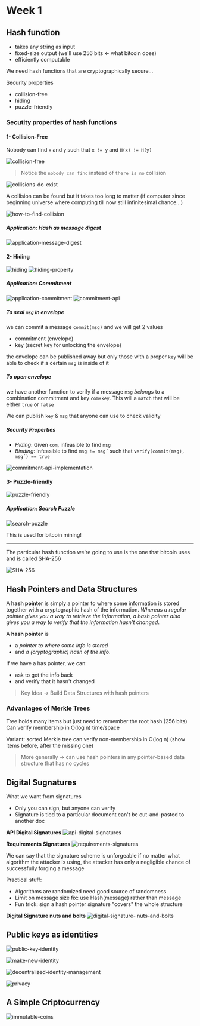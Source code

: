# Week 1


## Hash function

- takes any string as input
- fixed-size output (we'll use 256 bits <- what bitcoin does)
- efficiently computable

We need hash functions that are cryptographically secure...

Security properties
  - collision-free
  - hiding
  - puzzle-friendly

### Secutity properties of hash functions

#### 1- Collision-Free

Nobody can find `x` and `y` such that `x != y` and ``H(x) != H(y)``

![collision-free](./img/collision-free.png)

> Notice the `nobody can find` instead of `there is no` collision

![collisions-do-exist](./img/collisions-do-exist.png)

A collision can be found but it takes too long to matter (if computer since beginning universe where computing till now still infinitesimal chance...)

![how-to-find-collision](./img/how-to-find-collision.png)

##### Application: Hash as message digest

![application-message-digest](./img/application-message-digest.png)


#### 2- Hiding

![hiding](./img/hiding.png)
![hiding-property](./img/hiding-property.png)

##### Application: Commitment

![application-commitment](./img/application-commitment.png)
![commitment-api](./img/commitment-api.png)

##### To seal `msg` in envelope

 we can commit a message `commit(msg)` and we will get 2 values
- commitment (envelope)
- key (secret key for unlocking the envelope)

the envelope can be published away but only those with a proper `key` will be able to check if a certain `msg` is inside of it 

##### To open envelope

we have another function to verify if a message `msg` _belongs_ to a combination commitment and key `com+key`. This will a `match` that will be either `true` or `false`

We can publish `key` & `msg` that anyone can use to check validity

##### Security Properties

- _Hiding_: Given `com`, infeasible to find `msg`
- _Binding_: Infeasible to find `msg != msg´` such that `verify(commit(msg), msg´) == true`

![commitment-api-implementation](./img/commitment-api-implementation.png)


#### 3- Puzzle-friendly

![puzzle-friendly](./img/puzzle-friendly.png)

##### Application: Search Puzzle

![search-puzzle](./img/search-puzzle.png)

This is used for bitcoin mining!

---

The particular hash function we're going to use is the one that bitcoin uses and is called SHA-256

![SHA-256](./img/SHA-256.png)

## Hash Pointers and Data Structures

A **hash pointer** is simply a pointer to where some information is stored together with a cryptographic hash of the information. _Whereas a regular pointer gives you a way to retrieve the information, a hash pointer also gives you a way to verify that the information hasn’t changed_.

​​A **hash pointer** is 
- a _pointer to where some info is stored_ 
- and _a (cryptographic) hash of the info_.

If we have a has pointer, we can:
- ask to get the info back
- and verify that it hasn't changed

> Key Idea → Build Data Structures with hash pointers

### Advantages of Merkle Trees

Tree holds many items
  but just need to remember the root hash (256 bits)
Can verify membership in O(log n) time/space

Variant: sorted Merkle tree
  can verify non-membership in O(log n)
    (show items before, after the missing one)

> More generally  → can use hash pointers in any pointer-based data structure that has no cycles

## Digital Sugnatures

What we want from signatures 

- Only you can sign, but anyone can verify
- Signature is tied to a particular document
    can't be cut-and-pasted to another doc

**API Digital Signatures**
![api-digital-signatures](./img/api-digital-signatures.png)

**Requirements Signatures**
![requirements-signatures](./img/requirements-signatures.png)

We can say that the signature scheme is unforgeable if no matter what algorithm the attacker is using, the attacker has only a negligible chance of successfully forging a message

Practical stuff:
- Algorithms are randomized
    need good source of randomness
- Limit on message size
    fix: use Hash(message) rather than message
- Fun trick: sign a hash pointer
    signature "covers" the whole structure

**Digital Signature nuts and bolts**
![digital-signature-    nuts-and-bolts](./img/digital-signature-nuts-and-bolts.png)

## Public keys as identities

![public-key-identity](./img/public-key-identity.png)

![make-new-identity](./img/make-new-identity.png)

![decentralized-identity-management](./img/decentralized-identity-management.png)

![privacy](./img/privacy.png)

## A Simple Criptocurrency

![immutable-coins](./img/immutable-coins.png)